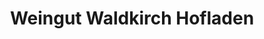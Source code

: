 ---
title: "Weingut Waldkirch Hofladen"
url: /badenweiler/weingut-waldkirch-hofladen/
shop: Wein
---